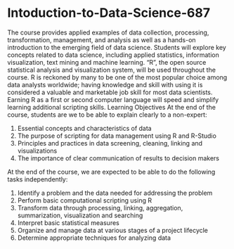 # Intoduction-to-Data-Science-687
The course provides applied examples of data collection, processing, transformation, management, and analysis as well as a hands-on introduction to the emerging field of data science. Students will explore key concepts related to data science, including applied statistics, information visualization, text mining and machine learning. “R”, the open source statistical analysis and visualization system, will be used throughout the course. R is reckoned by many to be one of the most popular choice among data analysts worldwide; having knowledge and skill with using it is considered a valuable and marketable job skill for most data scientists. Earning R as a first or second computer language will speed and simplify learning additional scripting skills.
	Learning Objectives
At the end of the course, students are we to be able to explain clearly to a non-expert:
1.	Essential concepts and characteristics of data
2.	The purpose of scripting for data management using R and R-Studio
3.	Principles and practices in data screening, cleaning, linking and visualizations
4.	The importance of clear communication of results to decision makers

At the end of the course, we are expected to be able to do the following tasks independently: 
1.	Identify a problem and the data needed for addressing the problem
2.	Perform basic computational scripting using R 
3.	Transform data through processing, linking, aggregation, summarization, visualization and searching
4.	Interpret basic statistical measures
5.	Organize and manage data at various stages of a project lifecycle
6.	Determine appropriate techniques for analyzing data


